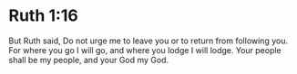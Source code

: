 # Ruth 1:16

But Ruth said, Do not urge me to leave you or to return from following you. For where you go I will go, and where you lodge I will lodge. Your people shall be my people, and your God my God.
